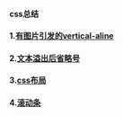 #### css总结

#### 1.[有图片引发的vertical-aline](https://github.com/jimscxNotes/css/issues/1)
#### 2.[文本溢出后省略号](https://github.com/jimscxNotes/css/issues/2)
#### 3.[css布局](https://github.com/jimscxNotes/css/issues/3)
#### 4.[滚动条](https://github.com/jimscxNotes/css/issues/4)
